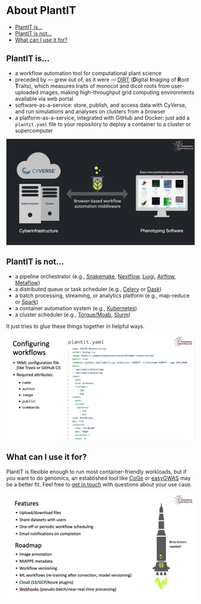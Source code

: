 # About PlantIT

<!-- START doctoc generated TOC please keep comment here to allow auto update -->
<!-- DON'T EDIT THIS SECTION, INSTEAD RE-RUN doctoc TO UPDATE -->


- [PlantIT is...](#plantit-is)
- [PlantIT is not...](#plantit-is-not)
- [What can I use it for?](#what-can-i-use-it-for)

<!-- END doctoc generated TOC please keep comment here to allow auto update -->

## PlantIT is...

- a workflow automation tool for computational plant science 
- preceded by &mdash; grew out of, as it were &mdash; [DIRT](http://dirt.cyverse.org/?q=welcome) (**D**igital **I**maging of **R**oot **T**raits), which measures traits of monocot and dicot roots from user-uploaded images, making high-throughput grid computing environments available via web portal
- software-as-a-service: store, publish, and access data with CyVerse, and run simulations and analyses on clusters from a browser
- a platform-as-a-service, integrated with GitHub and Docker: just add a `plantit.yaml` file to your repository to deploy a container to a cluster or supercomputer

![](../media/p1.png)

## PlantIT is not...

- a pipeline orchestrator (e.g., [Snakemake](https://snakemake.readthedocs.io/en/stable/), [Nextflow](https://www.nextflow.io/), [Luigi](https://luigi.readthedocs.io/en/stable/), [Airflow](https://airflow.apache.org/), [Metaflow](https://metaflow.org/))
- a distributed queue or task scheduler (e.g., [Celery](https://docs.celeryproject.org/en/stable/index.html) or [Dask](https://dask.org/))
- a batch processing, streaming, or analytics platform (e.g., map-reduce or [Spark](https://spark.apache.org/))
- a container automation system (e.g., [Kubernetes](https://kubernetes.io/))
- a cluster scheduler (e.g., [Torque/Moab](https://adaptivecomputing.com/cherry-services/torque-resource-manager/), [Slurm](https://slurm.schedmd.com/overview.html))

It just tries to glue these things together in helpful ways.

![](../media/p2.png)

## What can I use it for?

PlantIT is flexible enough to run most container-friendly workloads, but if you want to do genomics, an established tool like [CoGe](https://genomevolution.org/CoGe/) or [easyGWAS](https://easygwas.ethz.ch/) may be a better fit. Feel free to [get in touch](https://github.com/Computational-Plant-Science/plantit/discussions) with questions about your use case.

![](../media/p3.png)



